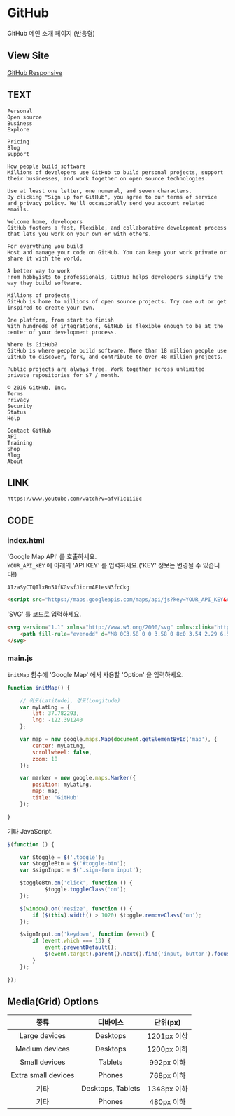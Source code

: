 # GitHub

GitHub 메인 소개 페이지 (반응형)

## View Site

[GitHub Responsive](https://heropcode.github.io/GitHub-Responsive/)

## TEXT

```text
Personal
Open source
Business
Explore

Pricing
Blog
Support

How people build software
Millions of developers use GitHub to build personal projects, support their businesses, and work together on open source technologies.

Use at least one letter, one numeral, and seven characters.
By clicking "Sign up for GitHub", you agree to our terms of service and privacy policy. We'll occasionally send you account related emails.

Welcome home, developers
GitHub fosters a fast, flexible, and collaborative development process that lets you work on your own or with others.

For everything you build
Host and manage your code on GitHub. You can keep your work private or share it with the world.

A better way to work
From hobbyists to professionals, GitHub helps developers simplify the way they build software.

Millions of projects
GitHub is home to millions of open source projects. Try one out or get inspired to create your own.

One platform, from start to finish
With hundreds of integrations, GitHub is flexible enough to be at the center of your development process.

Where is GitHub?
GitHub is where people build software. More than 18 million people use GitHub to discover, fork, and contribute to over 48 million projects.

Public projects are always free. Work together across unlimited private repositories for $7 / month.

© 2016 GitHub, Inc.
Terms
Privacy
Security
Status
Help

Contact GitHub
API
Training
Shop
Blog
About
```

## LINK

```text
https://www.youtube.com/watch?v=afvT1c1ii0c
```

## CODE

### index.html

'Google Map API' 를 호출하세요.  
`YOUR_API_KEY` 에 아래의 'API KEY' 를 입력하세요.('KEY' 정보는 변경될 수 있습니다!)

```text
AIzaSyCTQIlxBn5AfKGvsfJiormAE1esN3fcCkg
```

```html
<script src="https://maps.googleapis.com/maps/api/js?key=YOUR_API_KEY&callback=initMap" async defer></script>
```

'SVG' 를 코드로 입력하세요.

```html
<svg version="1.1" xmlns="http://www.w3.org/2000/svg" xmlns:xlink="http://www.w3.org/1999/xlink" width="24" height="24" viewBox="0 0 16 16" fill="#ccc">
    <path fill-rule="evenodd" d="M8 0C3.58 0 0 3.58 0 8c0 3.54 2.29 6.53 5.47 7.59.4.07.55-.17.55-.38 0-.19-.01-.82-.01-1.49-2.01.37-2.53-.49-2.69-.94-.09-.23-.48-.94-.82-1.13-.28-.15-.68-.52-.01-.53.63-.01 1.08.58 1.23.82.72 1.21 1.87.87 2.33.66.07-.52.28-.87.51-1.07-1.78-.2-3.64-.89-3.64-3.95 0-.87.31-1.59.82-2.15-.08-.2-.36-1.02.08-2.12 0 0 .67-.21 2.2.82.64-.18 1.32-.27 2-.27.68 0 1.36.09 2 .27 1.53-1.04 2.2-.82 2.2-.82.44 1.1.16 1.92.08 2.12.51.56.82 1.27.82 2.15 0 3.07-1.87 3.75-3.65 3.95.29.25.54.73.54 1.48 0 1.07-.01 1.93-.01 2.2 0 .21.15.46.55.38A8.013 8.013 0 0 0 16 8c0-4.42-3.58-8-8-8z"></path>
</svg>
```

### main.js

`initMap` 함수에 'Google Map' 에서 사용할 'Option' 을 입력하세요.

```js
function initMap() {

    // 위도(Latitude), 경도(Longitude)
    var myLatLng = {
        lat: 37.782293,
        lng: -122.391240
    };

    var map = new google.maps.Map(document.getElementById('map'), {
        center: myLatLng,
        scrollwheel: false,
        zoom: 18
    });

    var marker = new google.maps.Marker({
        position: myLatLng,
        map: map,
        title: 'GitHub'
    });

}
```

기타 JavaScript.

```js
$(function () {

    var $toggle = $('.toggle');
    var $toggleBtn = $('#toggle-btn');
    var $signInput = $('.sign-form input');

    $toggleBtn.on('click', function () {
            $toggle.toggleClass('on');
    });

    $(window).on('resize', function () {
        if ($(this).width() > 1020) $toggle.removeClass('on');
    });

    $signInput.on('keydown', function (event) {
        if (event.which === 13) {
            event.preventDefault();
            $(event.target).parent().next().find('input, button').focus();
        }
    });

});
```

## Media(Grid) Options


| 종류 | 디바이스 | 단위(px) |
|:---:|:---:|:---:|
| Large devices | Desktops | 1201px 이상 |
| Medium devices | Desktops | 1200px 이하 |
| Small devices | Tablets | 992px 이하 |
| Extra small devices | Phones | 768px 이하 |
| 기타 | Desktops, Tablets | 1348px 이하 |
| 기타 | Phones | 480px 이하 |
